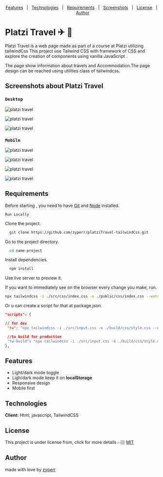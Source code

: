 <p align="center">
  <a href="#features">Features</a> &#xa0; | &#xa0;
  <a href="#technologies">Technologies</a> &#xa0; | &#xa0;
  <a href="#requirements">Requirements</a> &#xa0; | &#xa0;
  <a href="#screenshots-about-platzi-travel">Screenshots</a> &#xa0; | &#xa0;
  <a href="#license">License</a> &#xa0; | &#xa0;
  <a href="#author" target="_blank">Author</a>
</p>

# Platzi Travel ✈ 🧳
Platzi Travel is a web page  made as part of a course at Platzi
utilizing  tailwindCss This project use Tailwind CSS with framework of CSS and explore the creation of components using vanilla JavaScript . 

The page show information about travels and Accommodation.The page design can be reached using utilities class of tailwindcss.

## Screenshots about Platzi Travel
### `Desktop`

![platzi travel](./build/assets/img/platziTravel.png)

![platzi travel](./build/assets/img/platziTravel3.png)

![platzi travel](./build/assets/img/platziTravel2.png)
### `Mobile`

![platzi travel](./build/assets/img/platziTravel4.png)

![platzi travel](./build/assets/img/platziTravel5.png)

![platzi travel](./build/assets/img/platziTravel6.png)

![platzi travel](./build/assets/img/platziTravel7.png)
## Requirements 

Before starting , you need to have [Git](https://git-scm.com) and [Node](https://nodejs.org/en/) installed.

`Run Locally`

Clone the project.

```bash
  git clone https://github.com/zyperr/platziTravel-tailwindCss.git
```

Go to the project directory.

```bash
  cd name-project
```

Install dependencies.

```bash
  npm install
```
Use live server to preview it.

If you want to immediately see on the browser every change you make, run.

```bash
npx tailwindcss -i ./src/css/index.css -o ./public/css/index.css --watch
```
Or u can create a script for that at package.json.

``` json
"scripts": {

// for dev
 "tw": "npx tailwindcss -i ./src/input.css -o ./build/css/style.css --watch"

 //to build for production
 "tw-build": "npx tailwindcss -i ./src/input.css -o ./build/css/style.css --minify"
},
```

## Features

- Light/dark mode toggle
- Ligh/dark mode keep it on **localStorage**
- Responsive design
- Mobile first





## Technologies

**Client:** Html, javascript, TailwindCSS

## License

This project is under license from, click for more details 👉🏽 [MIT](https://choosealicense.com/licenses/mit/)

## Author

made with love by [zyperr](https://www.github.com/zyperr)